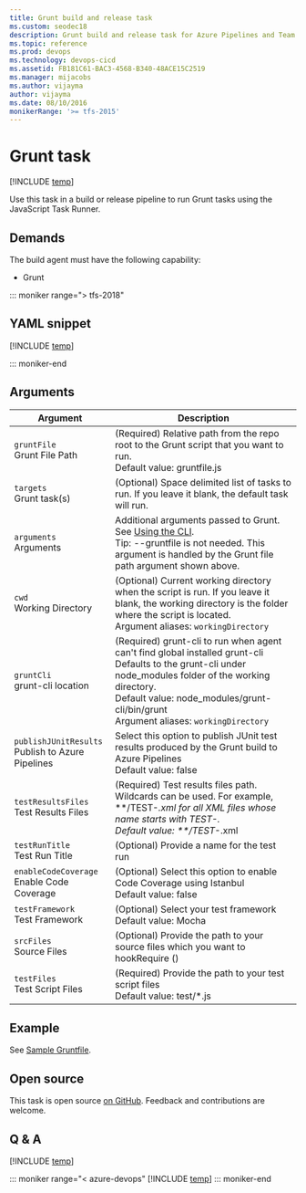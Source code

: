 ```yaml
---
title: Grunt build and release task
ms.custom: seodec18
description: Grunt build and release task for Azure Pipelines and Team Foundation Server (TFS)
ms.topic: reference
ms.prod: devops
ms.technology: devops-cicd
ms.assetid: FB181C61-BAC3-4568-B340-48ACE15C2519
ms.manager: mijacobs
ms.author: vijayma
author: vijayma
ms.date: 08/10/2016
monikerRange: '>= tfs-2015'
---
```


# Grunt task
 
[!INCLUDE [temp](../../includes/version-tfs-2015-update.md)]

Use this task in a build or release pipeline to run Grunt tasks using the JavaScript Task Runner.

## Demands

The build agent must have the following capability:

 * Grunt

::: moniker range="> tfs-2018"

## YAML snippet

[!INCLUDE [temp](../includes/yaml/GruntV0.md)]

::: moniker-end

## Arguments

|Argument|Description|
|--- |--- |
|`gruntFile` <br/>Grunt File Path|(Required) Relative path from the repo root to the Grunt script that you want to run. <br/>Default value: gruntfile.js|
|`targets` <br/>Grunt task(s)|(Optional) Space delimited list of tasks to run. If you leave it blank, the default task will run.|
|`arguments` <br/>Arguments|Additional arguments passed to Grunt. See [Using the CLI](http://gruntjs.com/using-the-cli). <br/>Tip: --gruntfile is not needed. This argument is handled by the Grunt file path argument shown above.|
|`cwd` <br/>Working Directory|(Optional) Current working directory when the script is run.  If you leave it blank, the working directory is the folder where the script is located. <br/>Argument aliases: `workingDirectory`|
|`gruntCli` <br/>grunt-cli location|(Required) grunt-cli to run when agent can't find global installed grunt-cli  Defaults to the grunt-cli under node_modules folder of the working directory. <br/>Default value: node_modules/grunt-cli/bin/grunt <br/>Argument aliases: `workingDirectory`|
|`publishJUnitResults` <br/>Publish to Azure Pipelines|Select this option to publish JUnit test results produced by the Grunt build to Azure Pipelines <br/>Default value: false|
|`testResultsFiles` <br/>Test Results Files|(Required) Test results files path. Wildcards can be used. For example, **/TEST-*.xml for all XML files whose name starts with TEST-. <br/>Default value: **/TEST-*.xml|
|`testRunTitle` <br/>Test Run Title|(Optional) Provide a name for the test run|
|`enableCodeCoverage` <br/>Enable Code Coverage|(Optional) Select this option to enable Code Coverage using Istanbul <br/>Default value: false|
|`testFramework` <br/>Test Framework|(Optional) Select your test framework <br/>Default value: Mocha|
|`srcFiles` <br/>Source Files|(Optional) Provide the path to your source files which you want to hookRequire ()|
|`testFiles` <br/>Test Script Files|(Required) Provide the path to your test script files <br/>Default value: test/*.js|

## Example

See [Sample Gruntfile](https://gruntjs.com/sample-gruntfile).

## Open source

This task is open source [on GitHub](https://github.com/Microsoft/azure-pipelines-tasks). Feedback and contributions are welcome.

## Q & A
<!-- BEGINSECTION class="md-qanda" -->

[!INCLUDE [temp](../../includes/qa-agents.md)]

::: moniker range="< azure-devops"
[!INCLUDE [temp](../../includes/qa-versions.md)]
::: moniker-end

<!-- ENDSECTION -->
